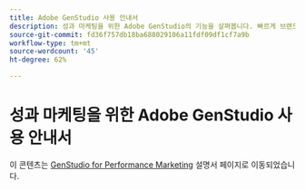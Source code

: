 ```yaml
---
title: Adobe GenStudio 사용 안내서
description: 성과 마케팅을 위한 Adobe GenStudio의 기능을 살펴봅니다. 빠르게 브랜드 자산을 만들고, 변형을 생성하고, 경험을 최적화하는 방법을 알아보십시오.
source-git-commit: fd36f757db18ba688029106a11fdf09df1cf7a9b
workflow-type: tm+mt
source-wordcount: '45'
ht-degree: 62%

---
```


# 성과 마케팅을 위한 Adobe GenStudio 사용 안내서

이 콘텐츠는 [GenStudio for Performance Marketing](https://experienceleague.adobe.com/en/docs/genstudio-for-performance-marketing) 설명서 페이지로 이동되었습니다.
